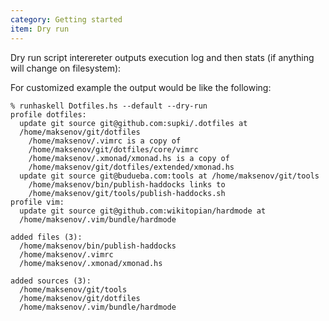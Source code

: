 ```yaml
---
category: Getting started
item: Dry run
---
```


Dry run script interereter outputs execution log and
then stats (if anything will change on filesystem):

For customized example the output would be like the following:

```shell
% runhaskell Dotfiles.hs --default --dry-run
profile dotfiles:
  update git source git@github.com:supki/.dotfiles at
  /home/maksenov/git/dotfiles
    /home/maksenov/.vimrc is a copy of
    /home/maksenov/git/dotfiles/core/vimrc
    /home/maksenov/.xmonad/xmonad.hs is a copy of
    /home/maksenov/git/dotfiles/extended/xmonad.hs
  update git source git@budueba.com:tools at /home/maksenov/git/tools
    /home/maksenov/bin/publish-haddocks links to
    /home/maksenov/git/tools/publish-haddocks.sh
profile vim:
  update git source git@github.com:wikitopian/hardmode at
  /home/maksenov/.vim/bundle/hardmode

added files (3):
  /home/maksenov/bin/publish-haddocks
  /home/maksenov/.vimrc
  /home/maksenov/.xmonad/xmonad.hs

added sources (3):
  /home/maksenov/git/tools
  /home/maksenov/git/dotfiles
  /home/maksenov/.vim/bundle/hardmode
```

